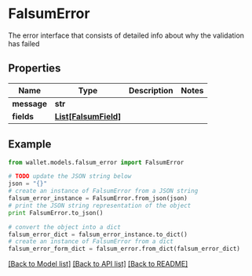 # FalsumError

The error interface that consists of detailed info about why the validation has failed

## Properties

Name | Type | Description | Notes
------------ | ------------- | ------------- | -------------
**message** | **str** |  | 
**fields** | [**List[FalsumField]**](FalsumField.md) |  | 

## Example

```python
from wallet.models.falsum_error import FalsumError

# TODO update the JSON string below
json = "{}"
# create an instance of FalsumError from a JSON string
falsum_error_instance = FalsumError.from_json(json)
# print the JSON string representation of the object
print FalsumError.to_json()

# convert the object into a dict
falsum_error_dict = falsum_error_instance.to_dict()
# create an instance of FalsumError from a dict
falsum_error_form_dict = falsum_error.from_dict(falsum_error_dict)
```
[[Back to Model list]](../README.md#documentation-for-models) [[Back to API list]](../README.md#documentation-for-api-endpoints) [[Back to README]](../README.md)


